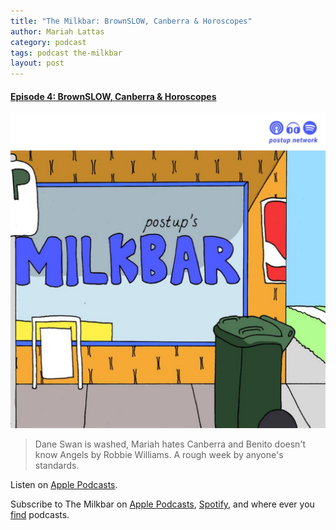 ```yaml
---
title: "The Milkbar: BrownSLOW, Canberra & Horoscopes"
author: Mariah Lattas
category: podcast
tags: podcast the-milkbar
layout: post
---
```


#### [Episode 4: BrownSLOW, Canberra & Horoscopes](https://podcasts.apple.com/au/podcast/episode-4-brownslow-canberra-horoscopes/id1478059008?i=1000451458093)

![The Milkbar Cover Art](/assets/images/the-milkbar.jpg)

> Dane Swan is washed, Mariah hates Canberra and Benito doesn't know Angels by Robbie Williams. A rough week by anyone's standards.

Listen on [Apple Podcasts](https://podcasts.apple.com/au/podcast/episode-4-brownslow-canberra-horoscopes/id1478059008?i=1000451458093).

Subscribe to The Milkbar on [Apple Podcasts](https://podcasts.apple.com/au/podcast/the-milkbar/id1478059008), [Spotify](https://open.spotify.com/show/1jZ8UrvFnje63aQNC4fzo2), and where ever you [find](https://player.whooshkaa.com/shows/the-milkbar) podcasts. 